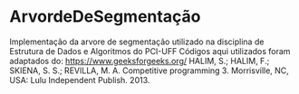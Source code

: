# ArvordeDeSegmentação
Implementação da arvore de segmentação utilizado na disciplina de Estrutura de Dados e Algoritmos do PCI-UFF
Códigos aqui utilizados foram adaptados do:
https://www.geeksforgeeks.org/
HALIM, S.; HALIM, F.; SKIENA, S. S.; REVILLA, M. A. Competitive programming 3. Morrisville, NC, USA: Lulu Independent Publish. 2013.
